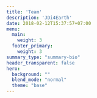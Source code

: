 ```yaml
---
title: 'Team'
description: 'JDi4Earth'
date: 2018-02-12T15:37:57+07:00
menu:
  main:
    weight: 3
  footer_primary:
    weight: 3
summary_type: "summary-bio"
header_transparent: false
hero:
  background: ""
  blend_mode: "normal"
  theme: "base"
---
```


